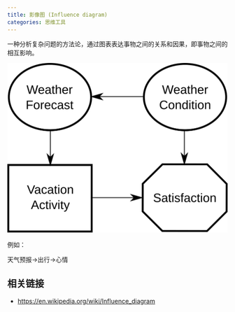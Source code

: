 ```yaml
---
title: 影像图 (Influence diagram)
categories: 思维工具
---
```


一种分析复杂问题的方法论，通过图表表达事物之间的关系和因果，即事物之间的相互影响。

![例子](./Simple_Influence_Diagram.svg)

例如：

天气预报->出行->心情

## 相关链接
- https://en.wikipedia.org/wiki/Influence_diagram
